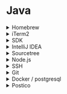 # Java

<details><summary>Homebrew</summary>

[Homebrew](https://brew.sh/)

```bash
/bin/bash -c "$(curl -fsSL https://raw.githubusercontent.com/Homebrew/install/HEAD/install.sh)"
```

[Homebrew Formulae](https://formulae.brew.sh/) < brew 통해서 설치하고 싶은 패키지 검색

</details>

<details><summary>iTerm2</summary>

[iTerm2](https://iterm2.com/)

```bash
brew install --cask iterm2
```

### Prompt 설정하기

✅ .zshrc에 **커스텀 명령어 라인** **설정** 코드와 **언어 설정** 코드를 입력합니다.

** 언어 설정 코드는 Mac 시스템 언어가 한글일 경우에만 추가해주세요.

1. .zshrc 파일을 vim편집기로 열어주세요.

```bash
## .zshrc 파일을 편집하기
vi ~/.zshrc
```

2. zshrc 파일에 아래 코드를 입력해주세요.

```bash
## COMMAND LINE CUSTOM
PS1="~ "

## LANGUAGE
LANG="en_US.UTF-8"
```

</details>

<details><summary>SDK</summary>

[SDK MAN](https://sdkman.io/)

```bash
curl -s "https://get.sdkman.io" | bash
```

```bash
export SDKMAN_DIR="$HOME/.sdkman"
[[ -s "$HOME/.sdkman/bin/sdkman-init.sh" ]] && source "$HOME/.sdkman/bin/sdkman-init.sh"
```

```bash
source ~/.zshrc
```

```bash
sdk --help
```

```bash
# Temurin jdk 목록 확인 
sdk list java | grep tem

# jdk 설치
sdk install java 18.0.1-tem

# 설치된 jdk 목록 확인 
sdk list java | grep installed

# 현재 사용중인 jdk 확인
sdk current

# 현재 java 버전 확인
java —version
```

이미 설치된 자바버젼으로 인해 IDE에서 환경변수 수정 관련 에러가 발생한다면

```bash
export JAVA_HOME="$HOME/.sdkman/candidates/java/current"
```

```bash
sdk --help
```

</details>
<details><summary>IntelliJ IDEA</summary>

[Formulae 검색](https://formulae.brew.sh/cask/intellij-idea#default)
*CE버젼은 검색

### 단축 명령어 설정하기

1. 상단 메뉴 중 `tools` → `create command line` 를 클릭하거나 `shift` 키를 두번 눌러 `create command line`-luncher 를 검색하여 클릭해줍니다. `ok` 를
   눌러 intellij 열기 명령어를 생성해줍니다.

2. 생성한 명령어는 iterm에서 해당 폴더를 intelliJ를 이용해 프로젝트를 여는데 사용됩니다. 프로젝트를 열 때 터미널에서 idea <경로> 명령어를 이용해 열어주세요.

### 설정 추가하기

아래의 설정을 추가로 변경해주세요.

1. [**IntelliJ Java import wildcard 죽이기!
   **](https://www.jetbrains.com/help/idea/creating-and-optimizing-imports.html#disable-wildcard-imports)
2. **[IntelliJ 힌트 죽이기!](https://www.jetbrains.com/help/idea/2022.2/viewing-reference-information.html#inlay-hints)**

```bash
brew install --cask intellij-idea
```

F2 = go to red alert

shift shift = finder

cmd + , => preference

cmd + shift + e = recent code

on save 검색 => 상위 두개 reformat check

gradle 검색 => build and run, test using IntelliJ : 속도가 더 빠름


</details>
<details><summary>Sourcetree</summary>

# Git GUI

```bash
brew install --cask sourcetree
```

의심 팝업시 Finder에서 보기 > 우클릭 열기 > 열기로 설치 완료
</details>
<details><summary>Node.js</summary>

# 자바스크립트 런타임

1. 아래 명령어를 복사한 뒤 iterm에서 붙여넣기해서 설치해주세요.

    ```bash
    brew install fnm
    ```

2. 아래 과정을 통해 현재 터미널에서 바로 사용하기 위해 명령어를 zshrc 파일에 추가해줍니다.
    1. vim모드로 파일열기

        ```bash
        vi ~/.zshrc
        ```

    2. `i`를 눌러 편집모드 시작
    3. 명령어 붙여넣기

        ```bash
        eval "$(fnm env)"
        ```

    4. `esc`키를 눌러 편집모드 종료
    5. `:`키, `w`키, `q`키를 차례로 누르고 enter키를 눌러 저장하고 vim모드에서 나가기
    6. 저장한 파일 적용하기

3. 아래의 명령어를 순서대로 입력하여 설치된 fnm으로 설치가능한 노드의 버전을 확인하고 LTS(Long Term Support) 버전을 설치해주세요.

</details>
<details><summary>SSH</summary>

# Secure shell

1. 터미널에서 아래 명령어를 입력해 키가 존재하는 지 확인해주세요.

    ```bash
    ls -al ~/.ssh
    ```

2. 확인 후 키가 없다면 아래의 명령어를 입력해 키를 생성해줍니다. 쌍따옴표로 되어있는 부분에는 **GitHub**에 등록되어있는 **자신의 메일주소**를 입력해주세요.

    ```bash
    ssh-keygen -t ed25519 -C "GitHub 이메일 주소"
    ```

3. 화면에 "Enter a file in which to save the key,”라는 메세지가 나오면 Enter키를 입력해주세요. 그 후 화면에 아래와 같은 메세지가 나오면 차례대로 엔터를 두 번 입력해주세요.

    ```bash
    > Enter passphrase (empty for no passphrase): [Type a passphrase]
    > Enter same passphrase again: [Type passphrase again]
    ```

4. 아래 명령어를 입력해주세요.

    ```bash
    eval "$(ssh-agent -s)"
    ```

5. 아래 과정을 통해 ssh 키를 ssh-agent에 추가해주세요.
    1. `config` 파일 존재 여부 확인 명령어 입력하기

        ```bash
        open ~/.ssh/config
        ```

    2. `config` 파일 생성하기

        ```bash
        touch ~/.ssh/config
        ```

    3. vim모드로 `config` 파일 열고 코드 입력하기

        ```bash
        vi ~/.ssh/config
        ```

    4. `i`를 눌러 편집모드 시작
    5. 명령어 붙여넣기

        ```bash
        Host *
          AddKeysToAgent yes
          UseKeychain yes
          IdentityFile ~/.ssh/id_ed25519
        ```

    6. `esc`키를 눌러 편집모드 종료
    7. `:`키, `w`키, `q`키를 차례로 누르고 enter키를 눌러 저장하고 vim모드에서 나가기
6. 아래 명령어를 입력해 ssh에 설정을 등록합니다.

    ```bash
    ssh-add -K ~/.ssh/id_ed25519
    ```

7. 아래 명령어를 입력해 ssh 키를 복사해줍니다.

    ```bash
    pbcopy < ~/.ssh/id_ed25519.pub
    ```

8. GitHub 페이지의 우측 상단 메뉴에서 “Settings”를 클릭한 후 “Access”부분의 “SSH and GPC keys”를 클릭합니다.


9. “New SSH key” 버튼을 클릭합니다.


10. “Title” 부분에는 Key 이름을 지정해서 입력해주고 “”Key” 부분에는 복사된 ssh 키를 붙여넣어줍니다.


11. “Add SSH Key” 버튼을 클릭해줍니다.

12. GitHub 비밀번호를 입력해 완료를 해줍니다.

</details>

<details><summary>Git</summary>

### **설치하기**

1. 아래 명령어를 복사한 뒤 터미널에서 붙여넣기해서 설치해주세요.

    ```bash
    brew install git 
    ```

2. 아래의 명령어를 터미널에 입력해 git 버젼을 확인해주세요.

    ```bash
    git --version
    ```

---

<aside>
📚 Git을 설치하고 나면 Git의 사용 환경을 적절하게 설정해주어야 합니다. 환경설정은 한 컴퓨터에서 최초 한번만 설정하면 되고 Git의 버전을 업그레이드 해도 유지됩니다. 
기본 설정으로 사용자 정보를 설정해주어야 합니다.

</aside>

### **설정하기**

1. 아래의 명령어를 터미널에 입력해 사용자 이름을 설정해주세요.

    ```bash
    git config --global user.name "GitHub에서 사용하는 이름"
    ```

2. 아래의 명령어를 터미널에 입력해 사용자 이메일을 설정해주세요.

    ```bash
    *git* config --global user.email "GitHub 이메일 주소"
    ```

3. 아래의 명령어로 설정한 모든 것을 확인하실 수 있습니다.
    ```bash
    git config --list 
    ```

</details>
<details><summary>Docker / postgresql</summary>

https://www.docker.com/products/docker-desktop/


> Mac의 경우 최신 OS 버젼(Sonoma)로 업데이트를 해야 컨테이너가 실행되는 (Docker Desktop Stopped)에러가 있었다.
>

```shell
# docker 에 postgres 도커 이미지 다운받기
docker pull postgres

# postgres 이미지 실행(포트는 자동으로 5432 로 세팅됩니다.)
docker run -p 5432:5432 --name demo -e POSTGRES_PASSWORD=password -d postgres

# docker 실행 확인
docker ps
```

</details>
<details><summary>Postico</summary>

- postico 설치: `brew install --cask postico`
- 아래처럼 입력 후 `Connect` 를 눌러 주세요.

postgresql 기준

- Host: localhost / Port: 5432
- Host: localhost
- User: postgres
- password: password
- database: postgres

=> connect

</details>